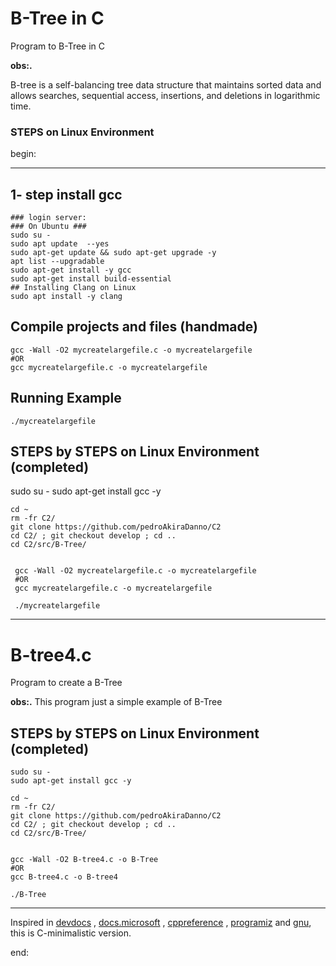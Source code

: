 
# B-Tree in C

Program to B-Tree in C

**obs:.**

B-tree is a self-balancing tree data structure that maintains sorted data and allows searches, sequential access, insertions, and deletions in logarithmic time.

### STEPS on Linux Environment

begin:

---

## 1- step install gcc

    ### login server:
    ### On Ubuntu ###
    sudo su -
    sudo apt update  --yes
    sudo apt-get update && sudo apt-get upgrade -y
    apt list --upgradable
    sudo apt-get install -y gcc
    sudo apt-get install build-essential
    ## Installing Clang on Linux
    sudo apt install -y clang

## Compile projects and files (handmade)

    gcc -Wall -O2 mycreatelargefile.c -o mycreatelargefile
    #OR
    gcc mycreatelargefile.c -o mycreatelargefile

## Running Example

    ./mycreatelargefile

## STEPS by STEPS on Linux Environment (completed)

   sudo su -
   sudo apt-get install gcc -y

    cd ~
    rm -fr C2/
    git clone https://github.com/pedroAkiraDanno/C2
    cd C2/ ; git checkout develop ; cd ..
    cd C2/src/B-Tree/


     gcc -Wall -O2 mycreatelargefile.c -o mycreatelargefile
     #OR
     gcc mycreatelargefile.c -o mycreatelargefile

     ./mycreatelargefile

---









# B-tree4.c

Program to create a B-Tree 

**obs:.**
This program just a simple example of B-Tree 

## STEPS by STEPS on Linux Environment (completed)

    sudo su -
    sudo apt-get install gcc -y

    cd ~
    rm -fr C2/
    git clone https://github.com/pedroAkiraDanno/C2
    cd C2/ ; git checkout develop ; cd ..
    cd C2/src/B-Tree/


    gcc -Wall -O2 B-tree4.c -o B-Tree
    #OR
    gcc B-tree4.c -o B-tree4

    ./B-Tree

     
        
---        








Inspired in [devdocs](https://devdocs.io/c/) , [docs.microsoft](https://docs.microsoft.com/en-us/cpp/c-language/?view=msvc-170) , [cppreference](https://en.cppreference.com/w/c/language) , [programiz](https://www.programiz.com/c-programming) and [gnu](https://www.gnu.org/software/gnu-c-manual/gnu-c-manual.html), this is C-minimalistic version.

end:
